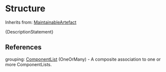 
# Structure

Inherits from: [MaintainableArtefact](MaintainableArtefact.md)



{DescriptionStatement}



## References

grouping: [ComponentList](ComponentList.md) (OneOrMany) - A composite association to one or more ComponentLists.




    